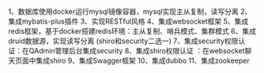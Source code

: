 1、数据库使用docker运行mysql镜像容器，mysql实现主从复制，读写分离
2、集成mybatis-plus插件
3、实现RESTful风格
4、集成websocket框架
5、集成redis框架，基于docker搭建redis环境：主从复制、哨兵模式、集群模式
6、集成druid数据源，实现读写分离
(shiro和security二选一)
7、集成security权限认证：在QAdmin管理后台集成security
8、集成shiro权限认证 ：在websocket聊天页面中集成shiro
9、集成Swagger框架
10、集成dubbo
11、集成zookeeper